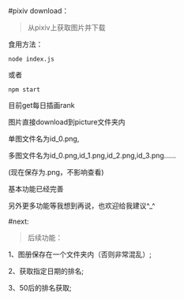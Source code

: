 #pixiv download：

>从pixiv上获取图片并下载

食用方法：

```
node index.js
```

或者

```
npm start
```

目前get每日插画rank

图片直接download到picture文件夹内

单图文件名为id_0.png,

多图文件名为id_0.png,id_1.png,id_2.png,id_3.png......

(现在保存为.png，不影响查看)

基本功能已经完善

另外更多功能等我想到再说，也欢迎给我建议^_^

#next:

>后续功能：

1、图册保存在一个文件夹内（否则非常混乱）;

2、获取指定日期的排名;

3、50后的排名获取;